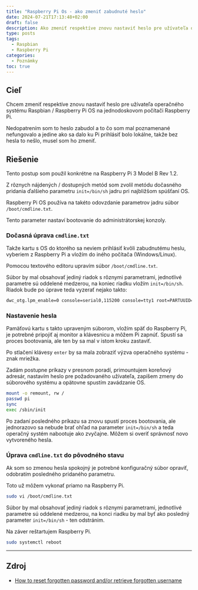 ```yaml
---
title: "Raspberry Pi Os - ako zmeniť zabudnuté heslo"
date: 2024-07-21T17:13:48+02:00
draft: false
description: Ako zmeniť respektíve znovu nastaviť heslo pre užívateľa operačného systému Raspbian / Raspberry Pi OS.
type: posts
tags:
  - Raspbian
  - Raspberry Pi
categories:
  - Poznámky
toc: true
---
```


## Cieľ

Chcem zmeniť respektíve znovu nastaviť heslo pre užívateľa operačného systému Raspbian / Raspberry Pi OS na jednodoskovom počítači Raspberry Pi.

Nedopatrením som to heslo zabudol a to čo som mal poznamenané nefungovalo a jedine ako sa dalo ku Pi prihlásiť bolo lokálne, takže bez hesla to nešlo, musel som ho zmeniť.

## Riešenie

Tento postup som použil konkrétne na Raspberry Pi 3 Model B Rev 1.2.

Z rôznych nájdených / dostupných metód som zvolil metódu dočasného pridania ďalšieho parametru `init=/bin/sh` jadru pri najbližšom spúšťaní OS.

Raspberry Pi OS používa na takéto odovzdanie parametrov jadru súbor `/boot/cmdline.txt`.

Tento parameter nastaví bootovanie do administrátorskej konzoly.

### Dočasná úprava `cmdline.txt`

Takže kartu s OS do ktorého sa neviem prihlásiť kvôli zabudnutému heslu, vyberiem z Raspberry Pi a vložím do iného počítača (Windows/Linux).

Pomocou textového editoru upravím súbor `/boot/cmdline.txt`.

Súbor by mal obsahovať jediný riadok s rôznymi parametrami, jednotlivé parametre sú oddelené medzerou, na koniec riadku vložím `init=/bin/sh`. Riadok bude po úprave teda vyzerať nejako takto:

```txt
dwc_otg.lpm_enable=0 console=serial0,115200 console=tty1 root=PARTUUID=d6b6d6b6-42 rootfstype=ext4 elevator=deadline fsck.mode=force fsck.repair=yes rootwait cgroup_memory=1 cgroup_enable=memory init=/bin/sh
```

### Nastavenie hesla

Pamäťovú kartu s takto upraveným súborom, vložím späť do Raspberry Pi, je potrebné pripojiť aj monitor a klávesnicu a môžem Pi zapnúť. Spustí sa proces bootovania, ale ten by sa mal v istom kroku zastaviť.

Po stlačení klávesy `enter` by sa mala zobraziť výzva operačného systému - znak mriežka.

Zadám postupne príkazy v presnom poradí, primountujem koreňový adresár, nastavím heslo pre požadovaného užívateľa, zapíšem zmeny do súborového systému a opätovne spustím zavádzanie OS.

```sh
mount -o remount, rw /
passwd pi
sync
exec /sbin/init
```

Po zadaní posledného príkazu sa znovu spustí proces bootovania, ale jednorazovo sa nebude brať ohľad na parameter `init=/bin/sh` a teda operačný systém nabootuje ako zvyčajne. Môžem si overiť správnosť novo vytvoreného hesla.

### Úprava `cmdline.txt` do pôvodného stavu

Ak som so zmenou hesla spokojný je potrebné konfiguračný súbor opraviť, odobratím posledného pridaného parametru.

Toto už môžem vykonať priamo na Raspberry Pi.

```sh
sudo vi /boot/cmdline.txt
```

Súbor by mal obsahovať jediný riadok s rôznymi parametrami, jednotlivé parametre sú oddelené medzerou, na konci riadku by mal byť ako posledný parameter `init=/bin/sh` - ten odstránim.

Na záver reštartujem Raspberry Pi.

```sh
sudo systemctl reboot
```

---

## Zdroj

- [How to reset forgotten password and/or retrieve forgotten username](https://forums.raspberrypi.com/viewtopic.php?t=319398)
